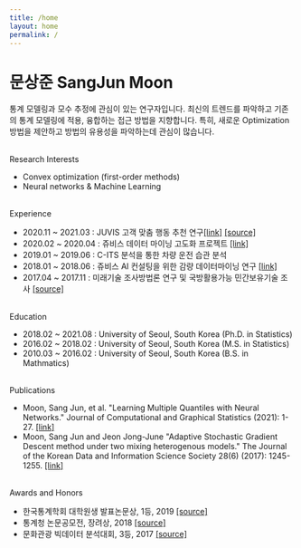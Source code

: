 ```yaml
---
title: /home
layout: home
permalink: /
---
```


# 문상준 SangJun Moon
통계 모델링과 모수 추정에 관심이 있는 연구자입니다.
최신의 트렌드를 파악하고 기존의 통계 모델링에 적용, 융합하는 접근 방법을 지향합니다.
특히, 새로운 Optimization 방법을 제안하고 방법의 유용성을 파악하는데 관심이 많습니다.


\
Research Interests
- Convex optimization (first-order methods)
- Neural networks & Machine Learning

\
Experience
- 2020.11 ~ 2021.03 : JUVIS 고객 맞춤 행동 추천 연구<a href='http://juviscorp.co.kr/lab/intro.php'>[link]</a> <a href='proof/JUVIS_고객맞춤행동.pdf'>[source]</a>
- 2020.02 ~ 2020.04 : 쥬비스 데이터 마이닝 고도화 프로젝트 <a href='http://juviscorp.co.kr/lab/intro.php'>[link]</a>
- 2019.01 ~ 2019.06 : C-ITS 분석을 통한 차량 운전 습관 분석 
- 2018.01 ~ 2018.06 : 쥬비스 AI 컨설팅을 위한 감량 데이터마이닝 연구 <a href='http://juviscorp.co.kr/lab/intro.php'>[link]</a>
- 2017.04 ~ 2017.11 : 미래기술 조사방법론 연구 및 국방활용가능 민간보유기술 조사 <a href='proof/미래기술조사.pdf'>[source]</a>

\
Education
- 2018.02 ~ 2021.08 : University of Seoul, South Korea (Ph.D. in Statistics)
- 2016.02 ~ 2018.02 : University of Seoul, South Korea (M.S. in Statistics)
- 2010.03 ~ 2016.02 : University of Seoul, South Korea (B.S. in Mathmatics)

\
Publications
- Moon, Sang Jun, et al. "Learning Multiple Quantiles with Neural Networks." Journal of Computational and Graphical Statistics (2021): 1-27. <a href='https://www.tandfonline.com/doi/full/10.1080/10618600.2021.1909601'>[link]</a>
- Moon, Sang Jun and Jeon Jong-June "Adaptive Stochastic Gradient Descent method under two mixing heterogenous models." The Journal of the Korean Data and Information Science Society 28(6) (2017): 1245-1255. <a href= 'https://www.dbpia.co.kr/pdf/pdfView.do?nodeId=NODE07404368&mark=0&useDate=&bookmarkCnt=0&ipRange=N&accessgl=Y&language=ko'>[link]</a>

\
Awards and Honors
- 한국통계학회 대학원생 발표논문상, 1등, 2019 <a href='proof/2019추계_발표자료.pdf'>[source]</a>
- 통계청 논문공모전, 장려상, 2018 <a href='proof/미세먼지 네트워크를 활용한 공기정화탑 위치 선정_논문.pdf' >[source]</a>
- 문화관광 빅데이터 분석대회, 3등, 2017 <a href='proof/관광빅데이터_발표자료.pdf'>[source]</a>